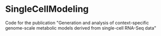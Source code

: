 # SingleCellModeling
Code for the publication "Generation and analysis of context-specific genome-scale metabolic models derived from single-cell RNA-Seq data"
